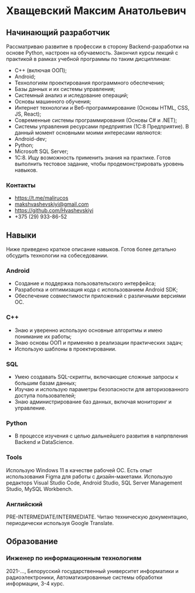 # Хващевский Максим Анатольевич
## Начинающий разработчик

Рассматриваю развитие в профессии в сторону Backend-разработки на основе Python, настроен на обучаемость. 
Закончил курсы лекций с практикой в рамках учебной программы по таким дисциплинам: 
- C++ (включая ООП);
- Android;
- Технологиям проектирования программного обеспечения;
- Базы данных и их системы управления;
- Системный анализ и иследование операций;
- Основы машинного обучения;
- Интернет технологии и Веб-программирование (Основы HTML, CSS, JS, React);
- Современные системы программирования (Основы C# и .NET);
- Системы управления ресурсами предприятия (1C:8 Предприятие).
В данный момент основными моими интересами являются:
- Android-dev;
- Python;
- Microsoft SQL Server;
- 1C:8.
Ищу возможность применить знания на практике.
Готов выполнить тестовое задание, чтобы продемонстрировать уровень навыков.

### Контакты
- https://t.me/malirucos
- makshvashevskiyi@gmail.com
- https://github.com/Hvashevskiyi
- +375 (29) 933-86-52

## Навыки

Ниже приведено краткое описание навыков. Готов более детально обсудить технологии на собеседовании.

### Android 
- Создание и поддержка пользовательского интерфейса;
- Разработка и оптимизация кода с использованием Android SDK;
- Обеспечение совместимости приложений с различными версиями ОС.

### C++
- Знаю и уверенно использую основные алгоритмы и имею понимание их работы;
- Знаю основы ООП и применяю в реализации практических задач;
- Использую шаблоны в проектировании.

### SQL 
- Умею создавать SQL-скрипты, включающие сложные запросы к большим базам данных;
- Изучаю и использую параметры безопасности для авторизованного доступа пользователей;
- Знаю администрирование баз данных, включая мониторинг и управление.

### Python
- В процессе изучения с целью дальнейшего развития в напрпвления Backend и DataScience.

### Tools
Использую Windows 11 в качестве рабочей ОС. Есть опыт использования Figma для работы с дизайн-макетами. Использую редакторs Visual Studio Code, Android Studio, SQL Server Management Studio, MySQL Workbench.

### Английский
PRE-INTERMEDIATE/INTERMEDIATE. Читаю техническую документацию, периодически используя Google Translate.

## Образование

### Инженер по информационным технологиям
2021-..., Белорусский государственный университет информатики и радиоэлектроники, Автоматизированные системы обработки информации, 3-4 курс.
